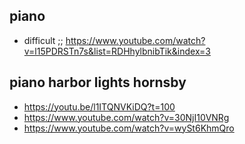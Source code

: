 ## piano

* difficult ;; https://www.youtube.com/watch?v=l15PDRSTn7s&list=RDHhylbnibTik&index=3

## piano harbor lights hornsby 
* https://youtu.be/l1ITQNVKiDQ?t=100
* https://www.youtube.com/watch?v=30NjI10VNRg
* https://www.youtube.com/watch?v=wySt6KhmQro

